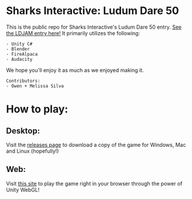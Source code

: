 # Sharks Interactive: Ludum Dare 50
This is the public repo for Sharks Interactive's Ludum Dare 50 entry. [See the LDJAM entry here!](https://ldjam.com/events/ludum-dare/50/$276436)
It primarily utilizes the following:
```
- Unity C#
- Blender
- FireAlpaca
- Audacity
```
We hope you'll enjoy it as much as we enjoyed making it.  
```
Contributors:  
- Owen + Melissa Silva  
```

# How to play:

## Desktop:
Visit the [releases page](https://github.com/Sharks-Interactive/Ludum-Dare-50/releases) to download a copy of the game for Windows, Mac and Linux (hopefully!)  

## Web:
Visit [this site](https://sharks-interactive.github.io/Ludum-Dare-50/) to play the game right in your browser through the power of Unity WebGL!  

